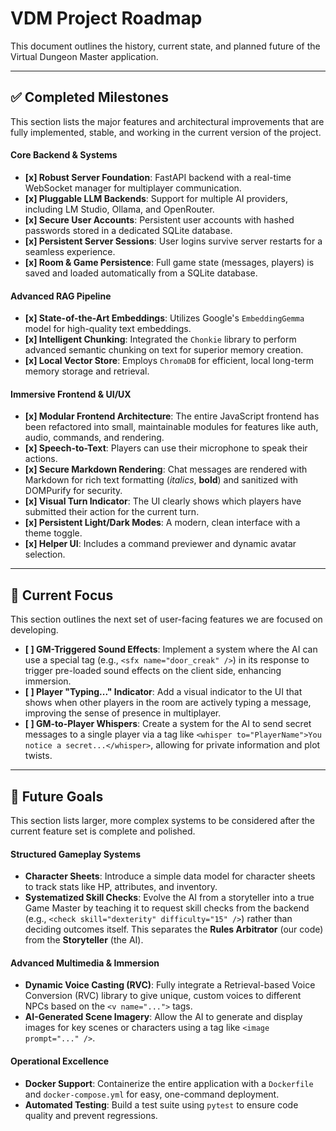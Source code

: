 # VDM Project Roadmap

This document outlines the history, current state, and planned future of the Virtual Dungeon Master application.

---
## ✅ Completed Milestones

This section lists the major features and architectural improvements that are fully implemented, stable, and working in the current version of the project.

#### Core Backend & Systems
- **[x] Robust Server Foundation**: FastAPI backend with a real-time WebSocket manager for multiplayer communication.
- **[x] Pluggable LLM Backends**: Support for multiple AI providers, including LM Studio, Ollama, and OpenRouter.
- **[x] Secure User Accounts**: Persistent user accounts with hashed passwords stored in a dedicated SQLite database.
- **[x] Persistent Server Sessions**: User logins survive server restarts for a seamless experience.
- **[x] Room & Game Persistence**: Full game state (messages, players) is saved and loaded automatically from a SQLite database.

#### Advanced RAG Pipeline
- **[x] State-of-the-Art Embeddings**: Utilizes Google's `EmbeddingGemma` model for high-quality text embeddings.
- **[x] Intelligent Chunking**: Integrated the `Chonkie` library to perform advanced semantic chunking on text for superior memory creation.
- **[x] Local Vector Store**: Employs `ChromaDB` for efficient, local long-term memory storage and retrieval.

#### Immersive Frontend & UI/UX
- **[x] Modular Frontend Architecture**: The entire JavaScript frontend has been refactored into small, maintainable modules for features like auth, audio, commands, and rendering.
- **[x] Speech-to-Text**: Players can use their microphone to speak their actions.
- **[x] Secure Markdown Rendering**: Chat messages are rendered with Markdown for rich text formatting (*italics*, **bold**) and sanitized with DOMPurify for security.
- **[x] Visual Turn Indicator**: The UI clearly shows which players have submitted their action for the current turn.
- **[x] Persistent Light/Dark Modes**: A modern, clean interface with a theme toggle.
- **[x] Helper UI**: Includes a command previewer and dynamic avatar selection.

---
## 🎯 Current Focus

This section outlines the next set of user-facing features we are focused on developing.

- **[ ] GM-Triggered Sound Effects**: Implement a system where the AI can use a special tag (e.g., `<sfx name="door_creak" />`) in its response to trigger pre-loaded sound effects on the client side, enhancing immersion.
- **[ ] Player "Typing..." Indicator**: Add a visual indicator to the UI that shows when other players in the room are actively typing a message, improving the sense of presence in multiplayer.
- **[ ] GM-to-Player Whispers**: Create a system for the AI to send secret messages to a single player via a tag like `<whisper to="PlayerName">You notice a secret...</whisper>`, allowing for private information and plot twists.

---
## 🚀 Future Goals

This section lists larger, more complex systems to be considered after the current feature set is complete and polished.

#### Structured Gameplay Systems
- **Character Sheets**: Introduce a simple data model for character sheets to track stats like HP, attributes, and inventory.
- **Systematized Skill Checks**: Evolve the AI from a storyteller into a true Game Master by teaching it to request skill checks from the backend (e.g., `<check skill="dexterity" difficulty="15" />`) rather than deciding outcomes itself. This separates the **Rules Arbitrator** (our code) from the **Storyteller** (the AI).

#### Advanced Multimedia & Immersion
- **Dynamic Voice Casting (RVC)**: Fully integrate a Retrieval-based Voice Conversion (RVC) library to give unique, custom voices to different NPCs based on the `<v name="...">` tags.
- **AI-Generated Scene Imagery**: Allow the AI to generate and display images for key scenes or characters using a tag like `<image prompt="..." />`.

#### Operational Excellence
- **Docker Support**: Containerize the entire application with a `Dockerfile` and `docker-compose.yml` for easy, one-command deployment.
- **Automated Testing**: Build a test suite using `pytest` to ensure code quality and prevent regressions.